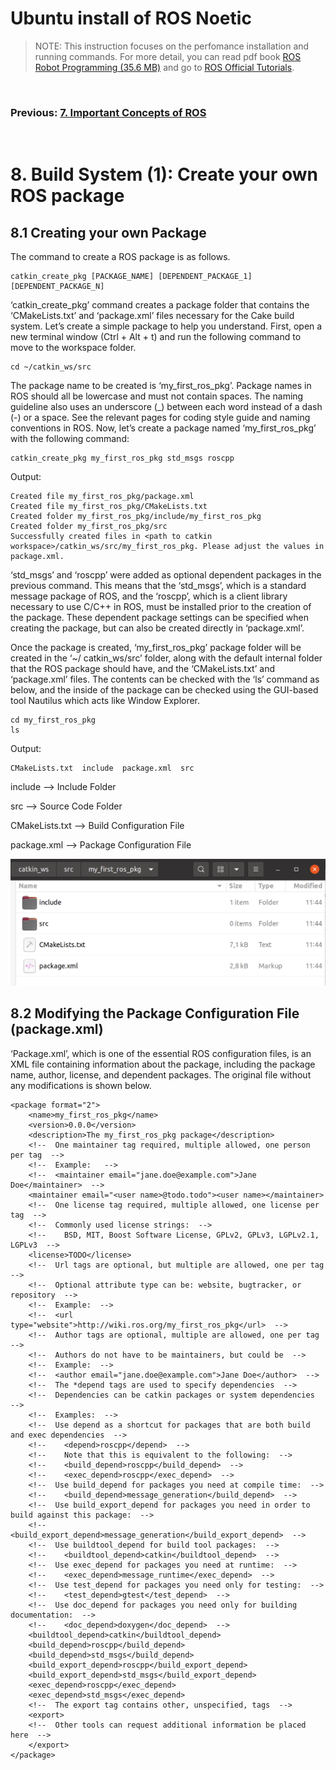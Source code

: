 # **Ubuntu install of ROS Noetic**

> NOTE: This instruction focuses on the perfomance installation and running commands. For more detail, you can read pdf book [ROS Robot Programming (35.6 MB)](https://www.robotis.com/service/download.php?no=719) and go to [ROS Official Tutorials](https://wiki.ros.org/ROS/Tutorials).

<br>

### Previous: [7. Important Concepts of ROS](7_Important_Concepts_of_ROS.md)

<br>

# 8. Build System (1): Create your own ROS package

## 8.1 Creating your own Package

The command to create a ROS package is as follows.

    catkin_create_pkg [PACKAGE_NAME] [DEPENDENT_PACKAGE_1] [DEPENDENT_PACKAGE_N]

‘catkin_create_pkg’ command creates a package folder that contains the ‘CMakeLists.txt’ and
‘package.xml’ files necessary for the Cake build system. Let’s create a simple package to help you
understand. First, open a new terminal window (Ctrl + Alt + t) and run the following command
to move to the workspace folder.

    cd ~/catkin_ws/src

The package name to be created is ‘my_first_ros_pkg’. Package names in ROS should all be
lowercase and must not contain spaces. The naming guideline also uses an underscore (_)
between each word instead of a dash (-) or a space. See the relevant pages for coding style guide and naming conventions in ROS. Now, let’s create a package named ‘my_first_ros_pkg’ with
the following command:

    catkin_create_pkg my_first_ros_pkg std_msgs roscpp

Output:

    Created file my_first_ros_pkg/package.xml
    Created file my_first_ros_pkg/CMakeLists.txt
    Created folder my_first_ros_pkg/include/my_first_ros_pkg
    Created folder my_first_ros_pkg/src
    Successfully created files in <path to catkin workspace>/catkin_ws/src/my_first_ros_pkg. Please adjust the values in package.xml.


‘std_msgs’ and ‘roscpp’ were added as optional dependent packages in the previous
command. This means that the ‘std_msgs’, which is a standard message package of ROS, and the
‘roscpp’, which is a client library necessary to use C/C++ in ROS, must be installed prior to the creation of the package. These dependent package settings can be specified when creating the
package, but can also be created directly in ‘package.xml’.

Once the package is created, ‘my_first_ros_pkg’ package folder will be created in the ‘~/
catkin_ws/src’ folder, along with the default internal folder that the ROS package should have,
and the ‘CMakeLists.txt’ and ‘package.xml’ files. The contents can be checked with the ‘ls’
command as below, and the inside of the package can be checked using the GUI-based tool
Nautilus which acts like Window Explorer.

    cd my_first_ros_pkg
    ls

Output:

    CMakeLists.txt  include  package.xml  src

include --> Include Folder

src --> Source Code Folder

CMakeLists.txt --> Build Configuration File

package.xml --> Package Configuration File

![Automatically Created Files and Folders when Creating a New Package](../Images/Automatically_Created_Files_and_Folders_when_Creating_a_New_Package.png)

## 8.2 Modifying the Package Configuration File (package.xml)

‘Package.xml’, which is one of the essential ROS configuration files, is an XML file containing
information about the package, including the package name, author, license, and dependent
packages. The original file without any modifications is shown below.

    <package format="2">
        <name>my_first_ros_pkg</name>
        <version>0.0.0</version>
        <description>The my_first_ros_pkg package</description>
        <!--  One maintainer tag required, multiple allowed, one person per tag  -->
        <!--  Example:   -->
        <!--  <maintainer email="jane.doe@example.com">Jane Doe</maintainer>  -->
        <maintainer email="<user name>@todo.todo"><user name></maintainer>
        <!--  One license tag required, multiple allowed, one license per tag  -->
        <!--  Commonly used license strings:  -->
        <!--    BSD, MIT, Boost Software License, GPLv2, GPLv3, LGPLv2.1, LGPLv3  -->
        <license>TODO</license>
        <!--  Url tags are optional, but multiple are allowed, one per tag  -->
        <!--  Optional attribute type can be: website, bugtracker, or repository  -->
        <!--  Example:  -->
        <!--  <url type="website">http://wiki.ros.org/my_first_ros_pkg</url>  -->
        <!--  Author tags are optional, multiple are allowed, one per tag  -->
        <!--  Authors do not have to be maintainers, but could be  -->
        <!--  Example:  -->
        <!--  <author email="jane.doe@example.com">Jane Doe</author>  -->
        <!--  The *depend tags are used to specify dependencies  -->
        <!--  Dependencies can be catkin packages or system dependencies  -->
        <!--  Examples:  -->
        <!--  Use depend as a shortcut for packages that are both build and exec dependencies  -->
        <!--    <depend>roscpp</depend>  -->
        <!--    Note that this is equivalent to the following:  -->
        <!--    <build_depend>roscpp</build_depend>  -->
        <!--    <exec_depend>roscpp</exec_depend>  -->
        <!--  Use build_depend for packages you need at compile time:  -->
        <!--    <build_depend>message_generation</build_depend>  -->
        <!--  Use build_export_depend for packages you need in order to build against this package:  -->
        <!--    <build_export_depend>message_generation</build_export_depend>  -->
        <!--  Use buildtool_depend for build tool packages:  -->
        <!--    <buildtool_depend>catkin</buildtool_depend>  -->
        <!--  Use exec_depend for packages you need at runtime:  -->
        <!--    <exec_depend>message_runtime</exec_depend>  -->
        <!--  Use test_depend for packages you need only for testing:  -->
        <!--    <test_depend>gtest</test_depend>  -->
        <!--  Use doc_depend for packages you need only for building documentation:  -->
        <!--    <doc_depend>doxygen</doc_depend>  -->
        <buildtool_depend>catkin</buildtool_depend>
        <build_depend>roscpp</build_depend>
        <build_depend>std_msgs</build_depend>
        <build_export_depend>roscpp</build_export_depend>
        <build_export_depend>std_msgs</build_export_depend>
        <exec_depend>roscpp</exec_depend>
        <exec_depend>std_msgs</exec_depend>
        <!--  The export tag contains other, unspecified, tags  -->
        <export>
        <!--  Other tools can request additional information be placed here  -->
        </export>
    </package>








